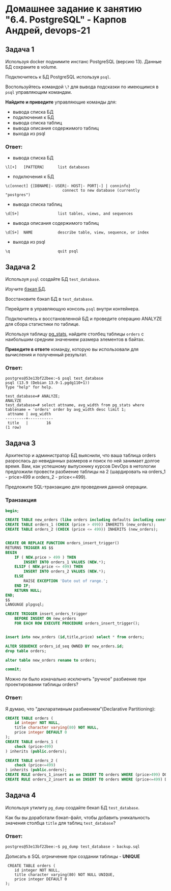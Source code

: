 # Домашнее задание к занятию "6.4. PostgreSQL" - Карпов Андрей, devops-21

## Задача 1

Используя docker поднимите инстанс PostgreSQL (версию 13). Данные БД сохраните в volume.

Подключитесь к БД PostgreSQL используя `psql`.

Воспользуйтесь командой `\?` для вывода подсказки по имеющимся в `psql` управляющим командам.

**Найдите и приведите** управляющие команды для:
- вывода списка БД
- подключения к БД
- вывода списка таблиц
- вывода описания содержимого таблиц
- выхода из psql

### Ответ:
- вывода списка БД
```
\l[+]   [PATTERN]      list databases
```
- подключения к БД
```
\c[onnect] {[DBNAME|- USER|- HOST|- PORT|-] | conninfo}
                         connect to new database (currently "postgres")
```
- вывода списка таблиц
```
\d[S+]                 list tables, views, and sequences
```
- вывода описания содержимого таблиц
```
\d[S+]  NAME           describe table, view, sequence, or index
```
- выхода из psql
```
\q                     quit psql
```

## Задача 2

Используя `psql` создайте БД `test_database`.

Изучите [бэкап БД](https://github.com/netology-code/virt-homeworks/tree/virt-11/06-db-04-postgresql/test_data).

Восстановите бэкап БД в `test_database`.

Перейдите в управляющую консоль `psql` внутри контейнера.

Подключитесь к восстановленной БД и проведите операцию ANALYZE для сбора статистики по таблице.

Используя таблицу [pg_stats](https://postgrespro.ru/docs/postgresql/12/view-pg-stats), найдите столбец таблицы `orders` 
с наибольшим средним значением размера элементов в байтах.

**Приведите в ответе** команду, которую вы использовали для вычисления и полученный результат.

### Ответ:
```
postgres@53e13bf22bee:~$ psql test_database
psql (13.9 (Debian 13.9-1.pgdg110+1))
Type "help" for help.

test_database=# ANALYZE;
ANALYZE
test_database=# select attname, avg_width from pg_stats where tablename = 'orders' order by avg_width desc limit 1;
 attname | avg_width
---------+-----------
 title   |        16
(1 row)
```
## Задача 3

Архитектор и администратор БД выяснили, что ваша таблица orders разрослась до невиданных размеров и
поиск по ней занимает долгое время. Вам, как успешному выпускнику курсов DevOps в нетологии предложили
провести разбиение таблицы на 2 (шардировать на orders_1 - price>499 и orders_2 - price<=499).

Предложите SQL-транзакцию для проведения данной операции.
### Транзакция
```sql
begin;

CREATE TABLE new_orders (like orders including defaults including constraints including indexes);
CREATE TABLE orders_1 (CHECK (price > 499)) INHERITS (new_orders);
CREATE TABLE orders_2 (CHECK (price <= 499)) INHERITS (new_orders);


CREATE OR REPLACE FUNCTION orders_insert_trigger()
RETURNS TRIGGER AS $$
BEGIN
    IF ( NEW.price > 499 ) THEN
        INSERT INTO orders_1 VALUES (NEW.*);
    ELSIF ( NEW.price <= 499) THEN
        INSERT INTO orders_2 VALUES (NEW.*);
    ELSE
        RAISE EXCEPTION 'Date out of range.';
    END IF;
    RETURN NULL;
END;
$$
LANGUAGE plpgsql;

CREATE TRIGGER insert_orders_trigger
    BEFORE INSERT ON new_orders
    FOR EACH ROW EXECUTE PROCEDURE orders_insert_trigger();


insert into new_orders (id,title,price) select * from orders;

ALTER SEQUENCE orders_id_seq OWNED BY new_orders.id;
drop table orders;

alter table new_orders rename to orders;

commit;
```
Можно ли было изначально исключить "ручное" разбиение при проектировании таблицы orders?

### Ответ:
Я думаю, что "декларативным разбиением"(Declarative Partitioning):
```sql
CREATE TABLE orders (
    id integer NOT NULL,
    title character varying(80) NOT NULL,
    price integer DEFAULT 0
);
CREATE TABLE orders_1 (
    check (price>499)
) inherits (public.orders);

CREATE TABLE orders_2 (
    check (price<=499)
) inherits (public.orders);
CREATE RULE orders_1_insert as on INSERT TO orders WHERE (price>499) DO INSTEAD INSERT INTO orders_1 values(NEW.*);
CREATE RULE orders_2_insert as on INSERT TO orders WHERE (price<=499) DO INSTEAD INSERT INTO orders_2 values(NEW.*);
```

## Задача 4

Используя утилиту `pg_dump` создайте бекап БД `test_database`.

Как бы вы доработали бэкап-файл, чтобы добавить уникальность значения столбца `title` для таблиц `test_database`?

### Ответ:
```bash
postgres@53e13bf22bee:~$ pg_dump test_database > backup.sql
```
Дописать в SQL огрничение при создании таблицы - **UNIQUE**
```
 CREATE TABLE orders (
    id integer NOT NULL,
    title character varying(80) NOT NULL UNIQUE,
    price integer DEFAULT 0
);
```
